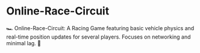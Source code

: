 # Online-Race-Circuit
🏎️ Online-Race-Circuit: A Racing Game featuring basic vehicle physics and real-time position updates for several players. Focuses on networking and minimal lag. 🏁
